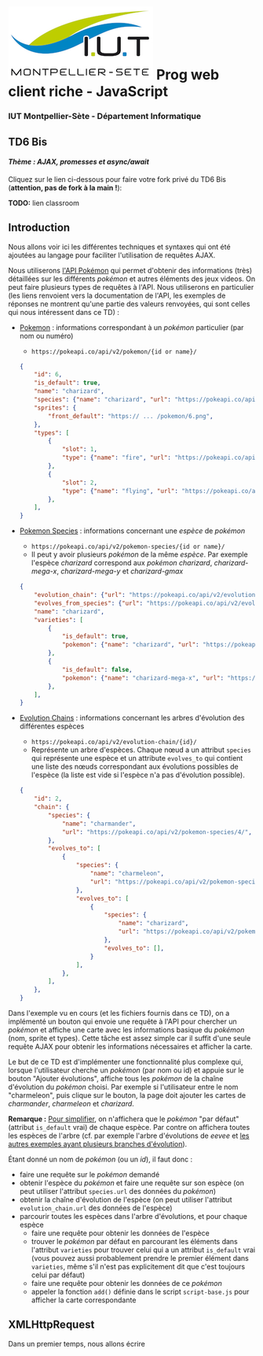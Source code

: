 # ![](ressources/logo.jpg) Prog web client riche - JavaScript

### IUT Montpellier-Sète - Département Informatique

## TD6 Bis

#### _Thème : AJAX, promesses et async/await_

Cliquez sur le lien ci-dessous pour faire votre fork privé du TD6 Bis (**attention, pas de fork à la main !**):

**TODO:** lien classroom

## Introduction

Nous allons voir ici les différentes techniques et syntaxes qui ont été ajoutées au langage pour faciliter l'utilisation de requêtes AJAX.

Nous utiliserons [l'API Pokémon](https://pokeapi.co) qui permet d'obtenir des informations (très) détaillées sur les différents *pokémon* et autres éléments des jeux videos. On peut faire plusieurs types de requêtes à l'API. Nous utiliserons en particulier (les liens renvoient vers la documentation de l'API, les exemples de réponses ne montrent qu'une partie des valeurs renvoyées, qui sont celles qui nous intéressent dans ce TD) :

- [Pokemon](https://pokeapi.co/docs/v2#pokemon) : informations correspondant à un *pokémon* particulier (par nom ou numéro)
    - `https://pokeapi.co/api/v2/pokemon/{id or name}/`
    ```json
    {
        "id": 6,
        "is_default": true,
        "name": "charizard",
        "species": {"name": "charizard", "url": "https://pokeapi.co/api/v2/pokemon-species/6/"},
        "sprites": {
            "front_default": "https:// ... /pokemon/6.png",
        },
        "types": [
            {
                "slot": 1, 
                "type": {"name": "fire", "url": "https://pokeapi.co/api/v2/type/10/"}
            },
            {
                "slot": 2, 
                "type": {"name": "flying", "url": "https://pokeapi.co/api/v2/type/3/"}
            },
        ],
    }
    ```

- [Pokemon Species](https://pokeapi.co/docs/v2#pokemon-species) : informations concernant une *espèce* de *pokémon*
    - `https://pokeapi.co/api/v2/pokemon-species/{id or name}/`
    - Il peut y avoir plusieurs *pokémon* de la même *espèce*. Par exemple l'espèce *charizard* correspond aux *pokémon* *charizard*, *charizard-mega-x*, *charizard-mega-y* et *charizard-gmax*
    ```json
    {
        "evolution_chain": {"url": "https://pokeapi.co/api/v2/evolution-chain/2/"},
        "evolves_from_species": {"url": "https://pokeapi.co/api/v2/evolution-chain/2/"},
        "name": "charizard",
        "varieties": [
            {
                "is_default": true,
                "pokemon": {"name": "charizard", "url": "https://pokeapi.co/api/v2/pokemon/6/"}
            },
            {
                "is_default": false,
                "pokemon": {"name": "charizard-mega-x", "url": "https://pokeapi.co/api/v2/pokemon/10034/"}
            },
        ],
    }
    ```

- [Evolution Chains](https://pokeapi.co/docs/v2#evolution-chains) : informations concernant les arbres d'évolution des différentes espèces
    - `https://pokeapi.co/api/v2/evolution-chain/{id}/`
    - Représente un arbre d'espèces. Chaque nœud a un attribut `species` qui représente une espèce et un attribute `evolves_to` qui contient une liste des nœuds correspondant aux évolutions possibles de l'espèce (la liste est vide si l'espèce n'a pas d'évolution possible).
    ```json
    {
        "id": 2,
        "chain": {
            "species": {
                "name": "charmander", 
                "url": "https://pokeapi.co/api/v2/pokemon-species/4/",
            },
            "evolves_to": [
                {
                    "species": {
                        "name": "charmeleon",
                        "url": "https://pokeapi.co/api/v2/pokemon-species/5/",
                    },
                    "evolves_to": [
                        {
                            "species": {
                                "name": "charizard",
                                "url": "https://pokeapi.co/api/v2/pokemon-species/6/",
                            },
                            "evolves_to": [],
                        }
                    ],
                },
            ],
        },
    }

Dans l'exemple vu en cours (et les fichiers fournis dans ce TD), on a implémenté un bouton qui envoie une requête à l'API pour chercher un *pokémon* et affiche une carte avec les informations basique du *pokémon* (nom, sprite et types). Cette tâche est assez simple car il suffit d'une seule requête AJAX pour obtenir les informations nécessaires et afficher la carte.

Le but de ce TD est d'implémenter une fonctionnalité plus complexe qui, lorsque l'utilisateur cherche un *pokémon* (par nom ou id) et appuie sur le bouton "Ajouter évolutions", affiche tous les *pokémon* de la chaîne d'évolution du *pokémon* choisi. Par exemple si l'utilisateur entre le nom "charmeleon", puis clique sur le bouton, la page doit ajouter les cartes de *charmander*, *charmeleon* et *charizard*.

**Remarque :** [Pour simplifier](https://xkcd.com/2587/), on n'affichera que le *pokémon* "par défaut" (attribut `is_default` vrai) de chaque espèce. Par contre on affichera toutes les espèces de l'arbre (cf. par exemple l'arbre d'évolutions de *eevee* et [les autres exemples ayant plusieurs branches d'évolution](https://bulbapedia.bulbagarden.net/wiki/List_of_Pokémon_with_branched_evolutions)).


Étant donné un nom de *pokémon* (ou un *id*), il faut donc :
- faire une requête sur le *pokémon* demandé
- obtenir l'espèce du *pokémon* et faire une requête sur son espèce (on peut utiliser l'attribut `species.url` des données du *pokémon*)
- obtenir la chaîne d'évolution de l'espèce (on peut utiliser l'attribut `evolution_chain.url` des données de l'espèce)
- parcourir toutes les espèces dans l'arbre d'évolutions, et pour chaque espèce
    - faire une requête pour obtenir les données de l'espèce
    - trouver le *pokémon* par défaut en parcourant les éléments dans l'attribut `varieties` pour trouver celui qui a un attribut `is_default` vrai (vous pouvez aussi probablement prendre le premier élément dans `varieties`, même s'il n'est pas explicitement dit que c'est toujours celui par défaut)
    - faire une requête pour obtenir les données de ce *pokémon*
    - appeler la fonction `add()` définie dans le script `script-base.js` pour afficher la carte correspondante



## XMLHttpRequest

Dans un premier temps, nous allons écrire 
